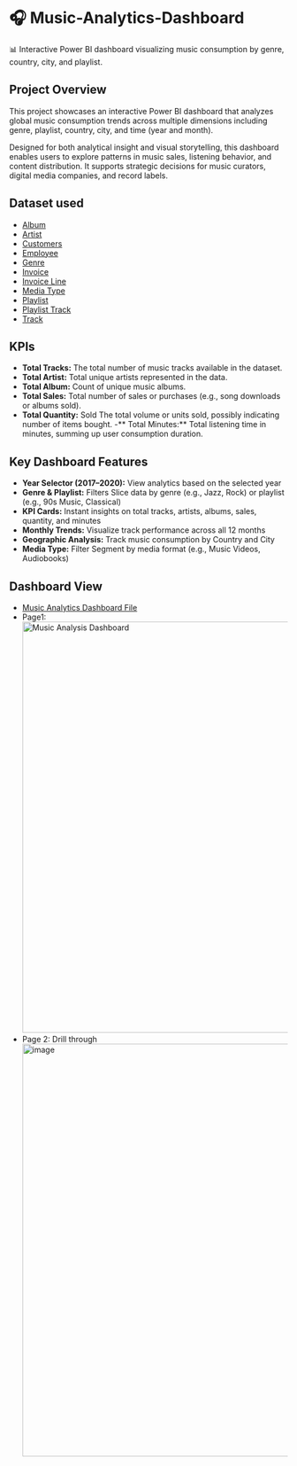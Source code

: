 # 🎧 Music-Analytics-Dashboard
📊 Interactive Power BI dashboard visualizing music consumption by genre, country, city, and playlist.

## Project Overview
This project showcases an interactive Power BI dashboard that analyzes global music consumption trends across multiple dimensions including genre, playlist, country, city, and time (year and month).

Designed for both analytical insight and visual storytelling, this dashboard enables users to explore patterns in music sales, listening behavior, and content distribution. It supports strategic decisions for music curators, digital media companies, and record labels.


## Dataset used 
- <a href="https://github.com/PrajaktaPortfolio/Music-Analytics-Dashboard/blob/main/album.csv">Album </a>
- <a href="https://github.com/PrajaktaPortfolio/Music-Analytics-Dashboard/blob/main/artist.csv">Artist </a>
- <a href="https://github.com/PrajaktaPortfolio/Music-Analytics-Dashboard/blob/main/customers.csv"> Customers</a>
- <a href="https://github.com/PrajaktaPortfolio/Music-Analytics-Dashboard/blob/main/employee.csv">Employee </a>
- <a href="https://github.com/PrajaktaPortfolio/Music-Analytics-Dashboard/blob/main/genre.csv">Genre </a>
- <a href="https://github.com/PrajaktaPortfolio/Music-Analytics-Dashboard/blob/main/invoice.csv">Invoice </a>
- <a href="https://github.com/PrajaktaPortfolio/Music-Analytics-Dashboard/blob/main/invoice_line.csv">Invoice Line </a>
- <a href="https://github.com/PrajaktaPortfolio/Music-Analytics-Dashboard/blob/main/media_type.csv">Media Type </a>
- <a href="https://github.com/PrajaktaPortfolio/Music-Analytics-Dashboard/blob/main/playlist.csv">Playlist </a>
- <a href="https://github.com/PrajaktaPortfolio/Music-Analytics-Dashboard/blob/main/playlist_track.csv">Playlist Track </a>
- <a href="https://github.com/PrajaktaPortfolio/Music-Analytics-Dashboard/blob/main/track.csv">Track </a>

## KPIs 
- **Total Tracks:**	The total number of music tracks available in the dataset.
- **Total Artist:**	Total unique artists represented in the data.
- **Total Album:**	Count of unique music albums.
- **Total Sales:**	Total number of sales or purchases (e.g., song downloads or albums sold).
- **Total Quantity:** Sold	The total volume or units sold, possibly indicating number of items bought.
-** Total Minutes:**	Total listening time in minutes, summing up user consumption duration.


## Key Dashboard Features
- **Year Selector (2017–2020):**	View analytics based on the selected year
- **Genre & Playlist:** Filters Slice data by genre (e.g., Jazz, Rock) or playlist (e.g., 90s Music, Classical)
- **KPI Cards:**	Instant insights on total tracks, artists, albums, sales, quantity, and minutes
- **Monthly Trends:**	Visualize track performance across all 12 months
- **Geographic Analysis:**	Track music consumption by Country and City
- **Media Type:** Filter	Segment by media format (e.g., Music Videos, Audiobooks)


## Dashboard View
- <a href= "https://github.com/PrajaktaPortfolio/Music-Analytics-Dashboard/blob/main/Music%20Report.pbix" >Music Analytics Dashboard File </a>
- Page1: <img width="1781" height="742" alt="Music Analysis Dashboard" src="https://github.com/user-attachments/assets/6080705e-a8a1-4ef4-972a-9e028d1f4c88" />
- Page 2: Drill through <img width="1784" height="745" alt="image" src="https://github.com/user-attachments/assets/0fc24918-9333-4b64-825c-3b20551b8939" />







  

